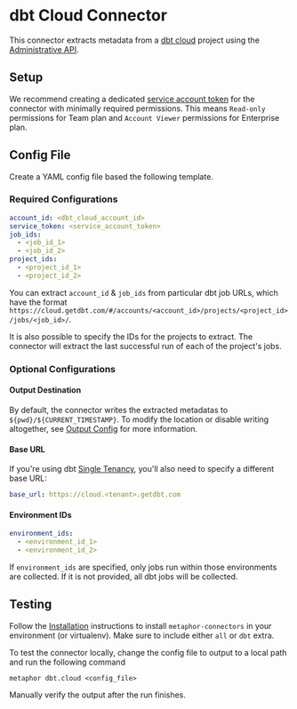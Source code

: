# dbt Cloud Connector

This connector extracts metadata from a [dbt cloud](https://www.getdbt.com/product/what-is-dbt/) project using the [Administrative API](https://docs.getdbt.com/docs/dbt-cloud/dbt-cloud-api/admin-cloud-api).

## Setup

We recommend creating a dedicated [service account token](https://docs.getdbt.com/docs/dbt-cloud/dbt-cloud-api/service-tokens) for the connector with minimally required permissions. This means `Read-only` permissions for Team plan and `Account Viewer` permissions for Enterprise plan.

## Config File

Create a YAML config file based the following template.

### Required Configurations

```yaml
account_id: <dbt_cloud_account_id>
service_token: <service_account_token>
job_ids:
  - <job_id_1>
  - <job_id_2>
project_ids:
  - <project_id_1>
  - <project_id_2>
```

You can extract `account_id` & `job_ids` from particular dbt job URLs, which have the format `https://cloud.getdbt.com/#/accounts/<account_id>/projects/<project_id>/jobs/<job_id>/`.

It is also possible to specify the IDs for the projects to extract. The connector will extract the last successful run of each of the project's jobs.

### Optional Configurations

#### Output Destination

By default, the connector writes the extracted metadatas to `${pwd}/${CURRENT_TIMESTAMP}`. To modify the location or disable writing altogether, see [Output Config](../common/docs/output.md) for more information.

#### Base URL

If you're using dbt [Single Tenancy](https://docs.getdbt.com/docs/cloud/about-cloud/tenancy#single-tenant), you'll also need to specify a different base URL:

```yaml
base_url: https://cloud.<tenant>.getdbt.com
```

#### Environment IDs

```yaml
environment_ids:
  - <environment_id_1>
  - <environment_id_2>
```

If `environment_ids` are specified, only jobs run within those environments are collected. If it is not provided, all dbt jobs will be collected.

## Testing

Follow the [Installation](../../README.md) instructions to install `metaphor-connectors` in your environment (or virtualenv). Make sure to include either `all` or `dbt` extra.

To test the connector locally, change the config file to output to a local path and run the following command

```
metaphor dbt.cloud <config_file>
```

Manually verify the output after the run finishes.
